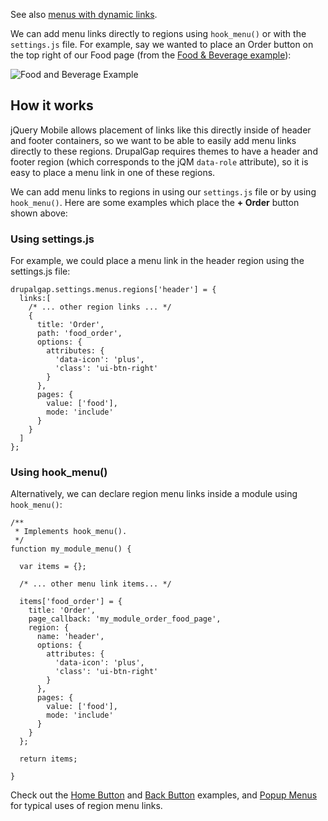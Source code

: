 

See also [menus with dynamic links](../Menus_with_Dynamic_Links).

We can add menu links directly to regions using `hook_menu()` or with the `settings.js` file. For example, say we wanted to place an Order button on the top right of our Food page (from the [Food & Beverage example](../Creating_Custom_Menus)):

![Food and Beverage Example](http://drupalgap.org/sites/default/files/order-food.png)

## How it works

jQuery Mobile allows placement of links like this directly inside of header and footer containers, so we want to be able to easily add menu links directly to these regions. DrupalGap requires themes to have a header and footer region (which corresponds to the jQM `data-role` attribute), so it is easy to place a menu link in one of these regions.

We can add menu links to regions in using our `settings.js` file or by using `hook_menu()`. Here are some examples which place the **+ Order** button shown above:

### Using settings.js

For example, we could place a menu link in the header region using the settings.js file:

```
drupalgap.settings.menus.regions['header'] = {  
  links:[
    /* ... other region links ... */
    {
      title: 'Order',
      path: 'food_order',
      options: {
        attributes: {
          'data-icon': 'plus',
          'class': 'ui-btn-right'
        }
      },
      pages: {
        value: ['food'],
        mode: 'include'
      }
    }
  ]
};
```

### Using hook_menu()

Alternatively, we can declare region menu links inside a module using `hook_menu()`:

```
/**
 * Implements hook_menu().
 */
function my_module_menu() {

  var items = {};

  /* ... other menu link items... */

  items['food_order'] = {
    title: 'Order',
    page_callback: 'my_module_order_food_page',
    region: {
      name: 'header',
      options: {
        attributes: {
          'data-icon': 'plus',
          'class': 'ui-btn-right'
        }
      },
      pages: {
        value: ['food'],
        mode: 'include'
      }
    }
  };

  return items;

}
```

Check out the [Home Button](../Widgets/Buttons/Home_Button) and [Back Button](../Widgets/Buttons/Back_Button) examples, and [Popup Menus](Popup_Menus_Drop_Down_Menus) for typical uses of region menu links.
